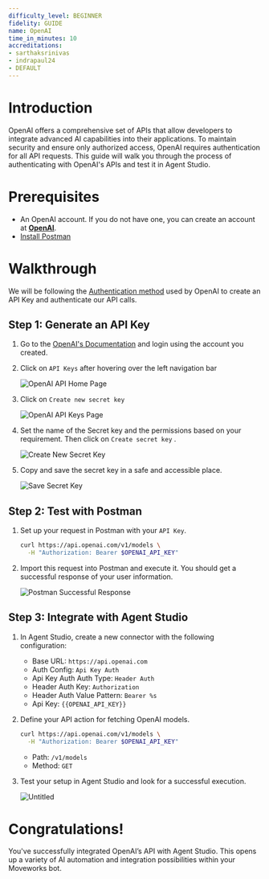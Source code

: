 ```yaml
---
difficulty_level: BEGINNER
fidelity: GUIDE
name: OpenAI
time_in_minutes: 10
accreditations:
- sarthaksrinivas
- indrapaul24
- DEFAULT
---
```


# **Introduction**

OpenAI offers a comprehensive set of APIs that allow developers to integrate advanced AI capabilities into their applications. To maintain security and ensure only authorized access, OpenAI requires authentication for all API requests. This guide will walk you through the process of authenticating with OpenAI's APIs and test it in Agent Studio.

# **Prerequisites**

- An OpenAI account. If you do not have one, you can create an account at **[OpenAI](https://openai.com/)**.
- [Install Postman](https://www.postman.com/downloads/)

# Walkthrough

We will be following the [Authentication method](https://platform.openai.com/docs/api-reference/authentication) used by OpenAI to create an API Key and authenticate our API calls.

## **Step 1: Generate an API Key**

1. Go to the [OpenAI's Documentation](https://platform.openai.com/docs/overview) and login using the account you created.
2. Click on `API Keys` after hovering over the left navigation bar
    
    ![OpenAI API Home Page](Authentication%20Tutorial%20OpenAI%20c764b9c442a64a469cc4c80d60f54190/Untitled.png)
    
3. Click on `Create new secret key` 
    
    ![OpenAI API Keys Page](Authentication%20Tutorial%20OpenAI%20c764b9c442a64a469cc4c80d60f54190/Untitled%201.png)
    
4. Set the name of the Secret key and the permissions based on your requirement. Then click on `Create secret key` .
    
    ![Create New Secret Key](Authentication%20Tutorial%20OpenAI%20c764b9c442a64a469cc4c80d60f54190/Untitled%202.png)
    
5. Copy and save the secret key in a safe and accessible place.
    
    ![Save Secret Key](Authentication%20Tutorial%20OpenAI%20c764b9c442a64a469cc4c80d60f54190/Untitled%203.png)
    

## **Step 2: Test with Postman**

1. Set up your request in Postman with your `API Key`.
    
    ```bash
    curl https://api.openai.com/v1/models \
      -H "Authorization: Bearer $OPENAI_API_KEY"
    ```
    
2. Import this request into Postman and execute it. You should get a successful response of your user information.
    
    ![Postman Successful Response](Authentication%20Tutorial%20OpenAI%20c764b9c442a64a469cc4c80d60f54190/Untitled%204.png)
    

## **Step 3: Integrate with Agent Studio**

1. In Agent Studio, create a new connector with the following configuration:
    - Base URL: `https://api.openai.com`
    - Auth Config: `Api Key Auth`
    - Api Key Auth Auth Type: `Header Auth`
    - Header Auth Key: `Authorization`
    - Header Auth Value Pattern: `Bearer %s`
    - Api Key: `{{OPENAI_API_KEY}}`
2. Define your API action for fetching OpenAI models.
    
    ```bash
    curl https://api.openai.com/v1/models \
      -H "Authorization: Bearer $OPENAI_API_KEY"
    ```
    
    - Path: `/v1/models`
    - Method: `GET`
3. Test your setup in Agent Studio and look for a successful execution.
    
    ![Untitled](Authentication%20Tutorial%20OpenAI%20c764b9c442a64a469cc4c80d60f54190/Untitled%205.png)
    

# **Congratulations!**

You've successfully integrated OpenAI’s API with Agent Studio. This opens up a variety of AI automation and integration possibilities within your Moveworks bot.
